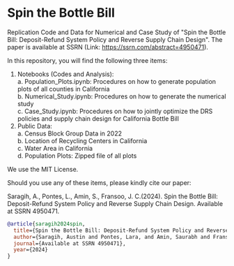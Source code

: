 # Spin the Bottle Bill
Replication Code and Data for Numerical and Case Study of "Spin the Bottle Bill: Deposit-Refund System Policy and Reverse Supply Chain Design". The paper is available at SSRN (Link: https://ssrn.com/abstract=4950471).


In this repository, you will find the following three items:
1. Notebooks (Codes and Analysis):  
     a. Population_Plots.ipynb: Procedures on how to generate population plots of all counties in California  
     b. Numerical_Study.ipynb: Procedures on how to generate the numerical study  
     c. Case_Study.ipynb: Procedures on how to jointly optimize the DRS policies and supply chain design for California Bottle Bill  
2. Public Data:  
     a. Census Block Group Data in 2022  
     b. Location of Recycling Centers in California  
     c. Water Area in California  
     d. Population Plots: Zipped file of all plots


We use the MIT License.

Should you use any of these items, please kindly cite our paper:

Saragih, A., Pontes, L., Amin, S., Fransoo, J. C.(2024). Spin the Bottle Bill: Deposit-Refund System Policy and Reverse Supply Chain Design. Available at SSRN 4950471.

```bibtex
@article{saragih2024spin,
  title={Spin the Bottle Bill: Deposit-Refund System Policy and Reverse Supply Chain Design},
  author={Saragih, Austin and Pontes, Lara, and Amin, Saurabh and Fransoo, Jan C},
  journal={Available at SSRN 4950471},
  year={2024}
}
